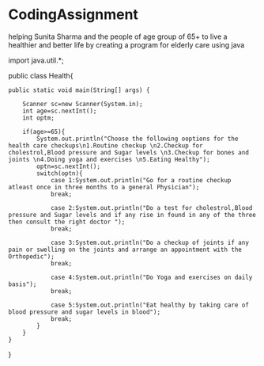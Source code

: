 # CodingAssignment
helping Sunita Sharma and the people of age group of 65+ to live a healthier and better life by creating a program for elderly care using java

import java.util.*;

public class Health{

	public static void main(String[] args) {
		
		Scanner sc=new Scanner(System.in);
		int age=sc.nextInt();
		int optm;

		if(age>=65){
			System.out.println("Choose the following ooptions for the health care checkups\n1.Routine checkup \n2.Checkup for cholestrol,Blood pressure and Sugar levels \n3.Checkup for bones and joints \n4.Doing yoga and exercises \n5.Eating Healthy");
  			optn=sc.nextInt();
			switch(optn){
				case 1:System.out.println("Go for a routine checkup atleast once in three months to a general Physician");
				break;

				case 2:System.out.println("Do a test for cholestrol,Blood pressure and Sugar levels and if any rise in found in any of the three then consult the right doctor ");
				break;

				case 3:System.out.println("Do a checkup of joints if any pain or swelling on the joints and arrange an appointment with the Orthopedic");
				break;

				case 4:System.out.println("Do Yoga and exercises on daily basis");
				break;

				case 5:System.out.println("Eat healthy by taking care of blood pressure and sugar levels in blood");
				break;
			}
		}
	}
}
